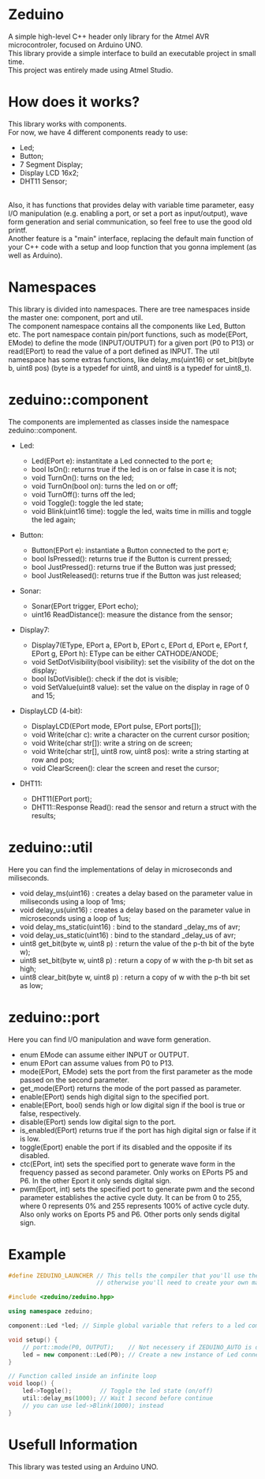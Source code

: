 # Zeduino
A simple high-level C++ header only library for the Atmel AVR microcontroler, focused on Arduino UNO. <br/>
This library provide a simple interface to build an executable project in small time. <br/>
This project was entirely made using Atmel Studio.

# How does it works?
This library works with components. <br/>
For now, we have 4 different components ready to use:
- Led;
- Button;
- 7 Segment Display;
- Display LCD 16x2;
- DHT11 Sensor;
<br/>
Also, it has functions that provides delay with variable time parameter, easy I/O manipulation (e.g. enabling a port, or set a port as input/output), wave form generation and serial communication, so feel free to use the good old printf. <br/>
Another feature is a "main" interface, replacing the default main function of your C++ code with a setup and loop function that you gonna implement (as well as Arduino).

# Namespaces
This library is divided into namespaces. There are tree namespaces inside the master one: component, port and util. 
<br/>
The component namespace contains all the components like Led, Button etc. The port namespace contain pin/port functions, such as mode(EPort, EMode) to define the mode (INPUT/OUTPUT) for a given port (P0 to P13) or read(EPort) to read the value of a port defined as INPUT. The util namespace has some extras functions, like delay_ms(uint16) or set_bit(byte b, uint8 pos) (byte is a typedef for uint8, and uint8 is a typedef for uint8_t).

# zeduino::component
The components are implemented as classes inside the namespace zeduino::component.

- Led:
  - Led(EPort e): instantitate a Led connected to the port e;
  - bool IsOn(): returns true if the led is on or false in case it is not;
  - void TurnOn(): turns on the led;
  - void TurnOn(bool on): turns the led on or off;
  - void TurnOff(): turns off the led;
  - void Toggle(): toggle the led state;
  - void Blink(uint16 time): toggle the led, waits time in millis and toggle the led again;

- Button:
  - Button(EPort e): instantiate a Button connected to the port e;
  - bool IsPressed(): returns true if the Button is current pressed;
  - bool JustPressed(): returns true if the Button was just pressed;
  - bool JustReleased(): returns true if the Button was just released;

- Sonar:
  - Sonar(EPort trigger, EPort echo);
  - uint16 ReadDistance(): measure the distance from the sensor;
  
- Display7:
  - Display7(EType, EPort a, EPort b, EPort c, EPort d, EPort e, EPort f, EPort g, EPort h): EType can be either CATHODE/ANODE;
  - void SetDotVisibility(bool visibility): set the visibility of the dot on the display;
  - bool IsDotVisible(): check if the dot is visible;
  - void SetValue(uint8 value): set the value on the display in rage of 0 and 15;
  
- DisplayLCD (4-bit):
  - DisplayLCD(EPort mode, EPort pulse, EPort ports[]);
  - void Write(char c): write a character on the current cursor position;
  - void Write(char str[]): write a string on de screen;
  - void Write(char str[], uint8 row, uint8 pos): write a string starting at row and pos;
  - void ClearScreen(): clear the screen and reset the cursor;
  
- DHT11:
  - DHT11(EPort port);
  - DHT11::Response Read(): read the sensor and return a struct with the results;

# zeduino::util
Here you can find the implementations of delay in microseconds and miliseconds.

- void delay_ms(uint16)                 : creates a delay based on the parameter value in miliseconds using a loop of 1ms;
- void delay_us(uint16)			: creates a delay based on the parameter value in microseconds using a loop of 1us;
- void delay_ms_static(uint16)		: bind to the standard _delay_ms of avr;
- void delay_us_static(uint16)		: bind to the standard _delay_us of avr;
- uint8 get_bit(byte w, uint8 p)	: return the value of the p-th bit of the byte w);
- uint8 set_bit(byte w, uint8 p)	: return a copy of w with the p-th bit set as high;
- uint8 clear_bit(byte w, uint8 p)	: return a copy of w with the p-th bit set as low;

# zeduino::port
Here you can find I/O manipulation and wave form generation.

- enum EMode can assume either INPUT or OUTPUT.
- enum EPort can assume values from P0 to P13.
- mode(EPort, EMode) sets the port from the first parameter as the mode passed on the second parameter.
- get_mode(EPort) returns the mode of the port passed as parameter.
- enable(EPort) sends high digital sign to the specified port.
- enable(EPort, bool) sends high or low digital sign if the bool is true or false, respectively.
- disable(EPort) sends low digital sign to the port.
- is_enabled(EPort) returns true if the port has high digital sign or false if it is low.
- toggle(Eport) enable the port if its disabled and the opposite if its disabled.
- ctc(EPort, int) sets the specified port to generate wave form in the frequency passed as second parameter. Only works on EPorts P5 and P6. In the other Eport it only sends digital sign.
- pwm(Eport, int) sets the specified port to generate pwm and the second parameter establishes the active cycle duty. It can be from 0 to 255, where 0 represents 0% and 255 represents 100% of active cycle duty. Also only works on Eports P5 and P6. Other ports only sends digital sign.

# Example

```c++
#define ZEDUINO_LAUNCHER // This tells the compiler that you'll use the setup and loop function, 
                         // otherwise you'll need to create your own main and main loop

#include <zeduino/zeduino.hpp>

using namespace zeduino;

component::Led *led; // Simple global variable that refers to a led component

void setup() {
	// port::mode(P0, OUTPUT);    // Not necessery if ZEDUINO_AUTO is defined
	led = new component::Led(P0); // Create a new instance of Led connected to the port 0
}

// Function called inside an infinite loop
void loop() {
	led->Toggle();        // Toggle the led state (on/off)
	util::delay_ms(1000); // Wait 1 second before continue
	// you can use led->Blink(1000); instead
}
```

# Usefull Information
This library was tested using an Arduino UNO.
